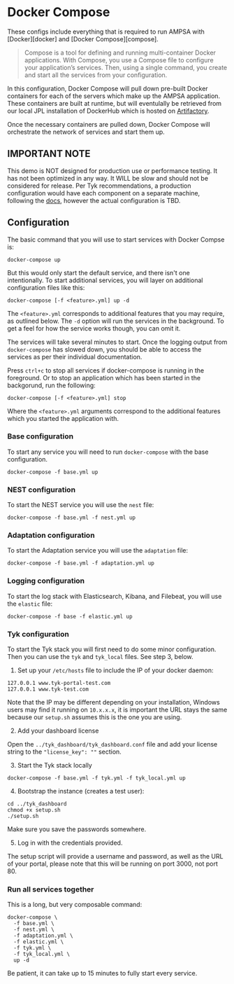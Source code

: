# Docker Compose

These configs include everything that is required to run AMPSA
with [Docker][docker] and [Docker Compose][compose].

> Compose is a tool for defining and running multi-container Docker 
> applications. With Compose, you use a Compose file to configure your 
> application’s services. Then, using a single command, you create and start
> all the services from your configuration.

In this configuration, Docker Compose will pull down pre-built Docker
containers for each of the servers which make up the AMPSA application.
These containers are built at runtime, but will eventulally be retrieved
from our local JPL installation of DockerHub which is hosted on
[Artifactory][artifactory].

Once the necessary containers are pulled down, Docker Compose will orchestrate
the network of services and start them up.

## IMPORTANT NOTE

This demo is NOT designed for production use or performance
testing. It has not been optimized in any way. It WILL be slow and should not be
considered for release. Per Tyk recommendations, a production configuration
would have each component on a separate machine, following the [docs][tyk],
however the actual configuration is TBD.

## Configuration

The basic command that you will use to start services with Docker Compse is:

    docker-compose up

But this would only start the default service, and there isn't one intentionally.
To start additional services, you will layer on additional configuration files
like this:

    docker-compose [-f <feature>.yml] up -d

The `<feature>.yml` corresponds to additional features
that you may require, as outlined below. The `-d` option will run the services
in the background. To get a feel for how the service works though, you can
omit it.

The services will take several minutes to start. Once the logging output from
`docker-compose` has slowed down, you should be able to access the services as
per their individual documentation.

Press `ctrl+c` to stop all services if docker-compose is running in the
foreground. Or to stop an application which has been started in the backgorund,
run the following:

    docker-compose [-f <feature>.yml] stop 

Where the `<feature>.yml` arguments correspond to the
additional features which you started the application with.

### Base configuration 

To start any service you will need to run `docker-compose` with the base
configuration.

    docker-compose -f base.yml up 

### NEST configuration

To start the NEST service you will use the `nest` file:

    docker-compose -f base.yml -f nest.yml up 

### Adaptation configuration

To start the Adaptation service you will use the `adaptation` file:

    docker-compose -f base.yml -f adaptation.yml up

### Logging configuration

To start the log stack with Elasticsearch, Kibana, and Filebeat, you will use
the `elastic` file:

    docker-compose -f base -f elastic.yml up

### Tyk configuration

To start the Tyk stack you will first need to do some minor configuration.
Then you can use the `tyk` and `tyk_local` files. See step 3, below.

1. Set up your `/etc/hosts` file to include the IP of your docker daemon:

```
127.0.0.1 www.tyk-portal-test.com
127.0.0.1 www.tyk-test.com
```

Note that the IP may be different depending on your installation, Windows users 
may find it running on `10.x.x.x`, it is important the URL stays the same 
because our `setup.sh` assumes this is the one you are using.

2. Add your dashboard license

Open the `../tyk_dashboard/tyk_dashboard.conf` file and add your license string
to the `"license_key": ""` section.

3. Start the Tyk stack locally

```
docker-compose -f base.yml -f tyk.yml -f tyk_local.yml up
```

4. Bootstrap the instance (creates a test user):

```
cd ../tyk_dashboard
chmod +x setup.sh 
./setup.sh 
```

Make sure you save the passwords somewhere.

5. Log in with the credentials provided.

The setup script will provide a username and password, as well as the URL of 
your portal, please note that this will be running on port 3000, not port 80.

### Run all services together

This is a long, but very composable command:

    docker-compose \
      -f base.yml \
      -f nest.yml \
      -f adaptation.yml \
      -f elastic.yml \
      -f tyk.yml \
      -f tyk_local.yml \
      up -d

Be patient, it can take up to 15 minutes to fully start every service.

[artifactory]: https://cae-artifactory.jpl.nasa.gov
[tyk]: https://tyk.io/docs/.
